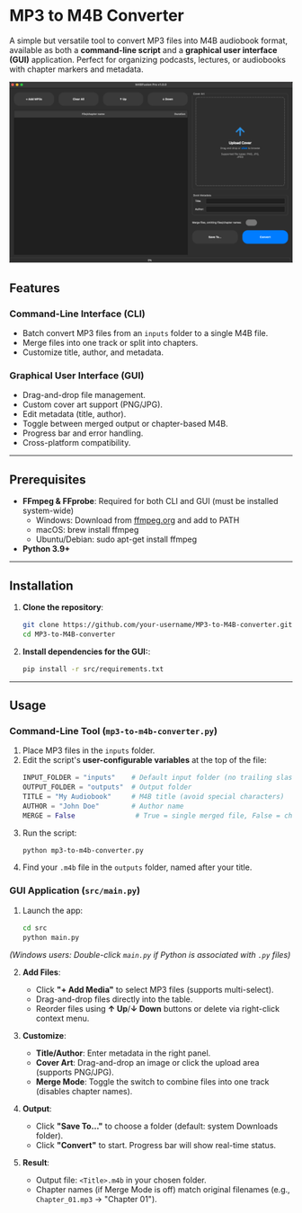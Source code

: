 # MP3 to M4B Converter

A simple but versatile tool to convert MP3 files into M4B audiobook format, available as both a **command-line script** and a **graphical user interface (GUI)** application. Perfect for organizing podcasts, lectures, or audiobooks with chapter markers and metadata.

![GUI Screenshot](https://github.com/dparedesi/MP3-to-M4B-converter/blob/2d60f38fb1b37c4135ac23cb81d11cca526323ae/src/resources/screenshot.png)

## Features

### Command-Line Interface (CLI)
- Batch convert MP3 files from an `inputs` folder to a single M4B file.
- Merge files into one track or split into chapters.
- Customize title, author, and metadata.

### Graphical User Interface (GUI)
- Drag-and-drop file management.
- Custom cover art support (PNG/JPG).
- Edit metadata (title, author).
- Toggle between merged output or chapter-based M4B.
- Progress bar and error handling.
- Cross-platform compatibility.

---

## Prerequisites

- **FFmpeg & FFprobe**: Required for both CLI and GUI (must be installed system-wide)
  - Windows: Download from [ffmpeg.org](https://ffmpeg.org/) and add to PATH
  - macOS: brew install ffmpeg
  - Ubuntu/Debian: sudo apt-get install ffmpeg
- **Python 3.9+**

---

## Installation

1. **Clone the repository**:
   ```bash
   git clone https://github.com/your-username/MP3-to-M4B-converter.git
   cd MP3-to-M4B-converter
    ```
2. **Install dependencies for the GUI:**:
    ```bash
    pip install -r src/requirements.txt
    ```
---

## Usage

### Command-Line Tool (`mp3-to-m4b-converter.py`)
1. Place MP3 files in the `inputs` folder.
2. Edit the script's **user-configurable variables** at the top of the file:
   ```python
   INPUT_FOLDER = "inputs"    # Default input folder (no trailing slash)
   OUTPUT_FOLDER = "outputs"  # Output folder
   TITLE = "My Audiobook"     # M4B title (avoid special characters)
   AUTHOR = "John Doe"        # Author name
   MERGE = False               # True = single merged file, False = chapter markers
   ```
3. Run the script:
    ```bash
    python mp3-to-m4b-converter.py
    ```
4. Find your `.m4b` file in the `outputs` folder, named after your title.

### GUI Application (`src/main.py`)
1. Launch the app:
   ```bash
   cd src
   python main.py
   ```
*(Windows users: Double-click `main.py` if Python is associated with `.py` files)*

2. **Add Files**:
   - Click **"+ Add Media"** to select MP3 files (supports multi-select).
   - Drag-and-drop files directly into the table.
   - Reorder files using **↑ Up**/**↓ Down** buttons or delete via right-click context menu.

3. **Customize**:
   - **Title/Author**: Enter metadata in the right panel.
   - **Cover Art**: Drag-and-drop an image or click the upload area (supports PNG/JPG).
   - **Merge Mode**: Toggle the switch to combine files into one track (disables chapter names).

4. **Output**:
   - Click **"Save To…"** to choose a folder (default: system Downloads folder).
   - Click **"Convert"** to start. Progress bar will show real-time status.

5. **Result**:
   - Output file: `<Title>.m4b` in your chosen folder.
   - Chapter names (if Merge Mode is off) match original filenames (e.g., `Chapter_01.mp3` → "Chapter 01").
